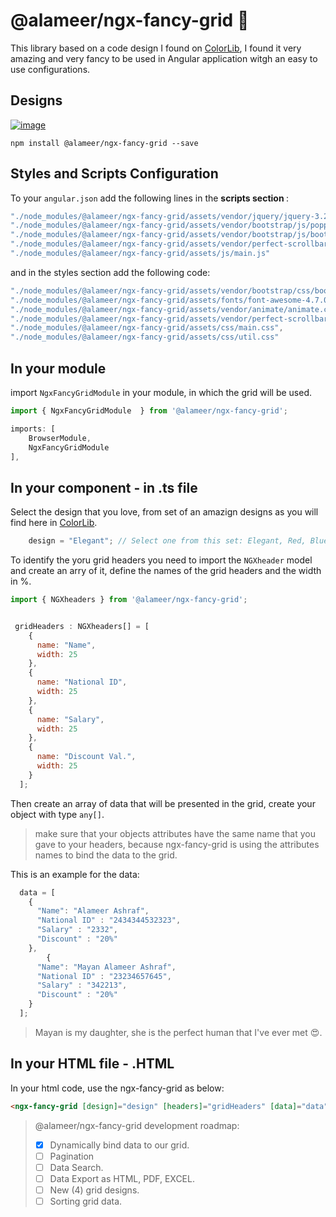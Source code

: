 # @alameer/ngx-fancy-grid 🎉

This library based on a code design I found on [ColorLib](https://colorlib.com/etc/tb/Table_Fixed_Header/index.html), I found it very amazing and very fancy to be used in Angular application witgh an easy to use configurations.

## Designs
<a href="https://ibb.co/BHpJV2H"><img src="https://i.ibb.co/wZkqNhZ/image.png" alt="image" border="0"></a>


`npm install @alameer/ngx-fancy-grid --save`

## Styles and Scripts Configuration

To your `angular.json` add the following lines in the <strong> scripts section </strong>:

```JavaScript
"./node_modules/@alameer/ngx-fancy-grid/assets/vendor/jquery/jquery-3.2.1.min.js",
"./node_modules/@alameer/ngx-fancy-grid/assets/vendor/bootstrap/js/popper.min.js",
"./node_modules/@alameer/ngx-fancy-grid/assets/vendor/bootstrap/js/bootstrap.min.js",
"./node_modules/@alameer/ngx-fancy-grid/assets/vendor/perfect-scrollbar/perfect-scrollbar.min.js",
"./node_modules/@alameer/ngx-fancy-grid/assets/js/main.js"
```

and in the styles section add the following code: 


```JavaScript
"./node_modules/@alameer/ngx-fancy-grid/assets/vendor/bootstrap/css/bootstrap.min.css",
"./node_modules/@alameer/ngx-fancy-grid/assets/fonts/font-awesome-4.7.0/css/font-awesome.min.css",
"./node_modules/@alameer/ngx-fancy-grid/assets/vendor/animate/animate.css",
"./node_modules/@alameer/ngx-fancy-grid/assets/vendor/perfect-scrollbar/perfect-scrollbar.css",
"./node_modules/@alameer/ngx-fancy-grid/assets/css/main.css",
"./node_modules/@alameer/ngx-fancy-grid/assets/css/util.css"
```


## In your module
import `NgxFancyGridModule` in your module, in which the grid will be used.

```JavaScript
import { NgxFancyGridModule  } from '@alameer/ngx-fancy-grid';
```

```JavaScript
imports: [
    BrowserModule,
    NgxFancyGridModule
],
```

## In your component - in .ts file
Select the design that you love, from set of an amazign designs as you will find here in [ColorLib](https://colorlib.com/etc/tb/Table_Fixed_Header/index.html).

```JavaScript 
    design = "Elegant"; // Select one from this set: Elegant, Red, Blue, Hacker, Hover 
```

To identify the yoru grid headers you need to import the `NGXheader` model and create an arry of it, define the names of the grid headers and the width in %.


```JavaScript
import { NGXheaders } from '@alameer/ngx-fancy-grid';


 gridHeaders : NGXheaders[] = [
    {
      name: "Name",
      width: 25
    },
    {
      name: "National ID",
      width: 25
    },
    {
      name: "Salary",
      width: 25
    },
    {
      name: "Discount Val.",
      width: 25
    }
  ];
``` 

Then create an array of data that will be presented in the grid, create your object with type `any[]`.

> make sure that your objects attributes have the same name that you gave to your headers, because ngx-fancy-grid is using the attributes names to bind the data to the grid.

This is an example for the data:

```JavaScript
  data = [
    {
      "Name": "Alameer Ashraf",
      "National ID" : "2434344532323",
      "Salary" : "2332",
      "Discount" : "20%"
    },
        {
      "Name": "Mayan Alameer Ashraf",
      "National ID" : "23234657645",
      "Salary" : "342213",
      "Discount" : "20%"
    }
  ];
```

> Mayan is my daughter, she is the perfect human that I've ever met 😍. 

## In your HTML file - .HTML 
In your html code, use the ngx-fancy-grid as below:

```HTML
<ngx-fancy-grid [design]="design" [headers]="gridHeaders" [data]="data"></ngx-fancy-grid>
```


> @alameer/ngx-fancy-grid development roadmap:
> - [X] Dynamically bind data to our grid.
> - [ ] Pagination 
> - [ ] Data Search.
> - [ ] Data Export as HTML, PDF, EXCEL.
> - [ ] New (4) grid designs.
> - [ ] Sorting grid data. 

